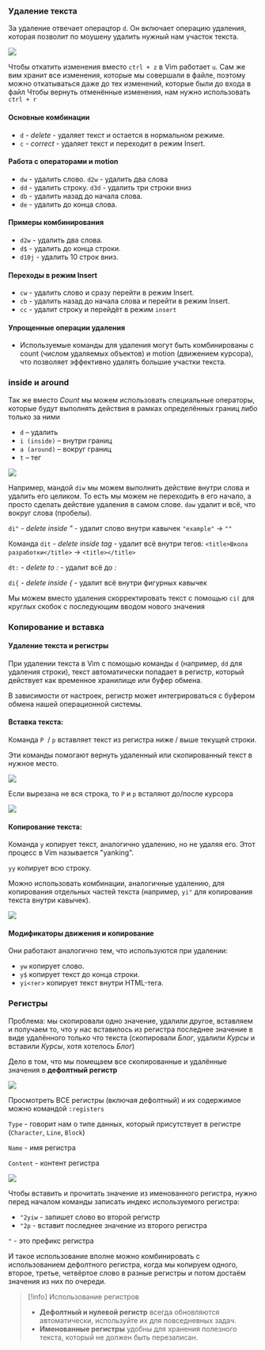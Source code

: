 
### Удаление текста

За удаление отвечает операцтор `d`. Он включает операцию удаления, которая позволит по моушену удалить нужный нам участок текста.

![](_png/a38e2b506445d39f9437453b94d148f8.png)

Чтобы откатить изменения вместо `ctrl + z` в Vim работает `u`. Сам же вим хранит все изменения, которые мы совершали в файле, поэтому можно откатываться даже до тех изменений, которые были до входа в файл
Чтобы вернуть отменённые изменения, нам нужно использовать `ctrl + r`

#### Основные комбинации

- `d` - *delete* - удаляет текст и остается в нормальном режиме.
- `c` - *correct* - удаляет текст и переходит в режим Insert.

#### Работа с операторами и motion

- `dw` - удалить слово. `d2w` - удалить два слова
- `dd` - удалить строку. `d3d` - удалить три строки вниз
- `db` - удалить назад до начала слова.
- `de` - удалить до конца слова.

#### Примеры комбинирования

- `d2w` - удалить два слова.
- `d$` - удалить до конца строки.
- `d10j` - удалить 10 строк вниз.

#### Переходы в режим Insert

- `cw` - удалить слово и сразу перейти в режим Insert.
- `cb` - удалить назад до начала слова и перейти в режим Insert.
- `cc` - удалит строку и перейдёт в режим `insert`

#### Упрощенные операции удаления

- Используемые команды для удаления могут быть комбинированы с count (числом удаляемых объектов) и motion (движением курсора), что позволяет эффективно удалять большие участки текста.

### inside и around

Так же вместо *Count* мы можем использовать специальные операторы, которые будут выполнять действия в рамках определённых границ либо только за ними

- `d` – удалить
- `i (inside)` – внутри границ
- `a (around)` – вокруг границ
- `t` – тег

![](_png/fd2212107f91f2445c6f046f9fc0a6a1.png)

Например, мандой `diw` мы можем выполнить действие внутри слова и удалить его целиком. То есть мы можем не переходить в его начало, а просто сделать действие удаления в самом слове. `daw` удалит и всё, что вокруг слова (пробелы).

`di"` - *delete inside "* - удалит слово внутри кавычек `"example"` -> `""`

Команда `dit` - *delete inside tag* - удалит всё внутри тегов: `<title>Школа разработки</title>` → `<title></title>`

`dt:` - *delete to :* - удалит всё до *:*

`di{` - *delete inside {* - удалит всё внутри фигурных кавычек

Мы можем вместо удаления скорректировать текст с помощью `ci(` для круглых скобок с последующим вводом нового значения

### Копирование и вставка

#### Удаление текста и регистры

При удалении текста в Vim с помощью команды `d` (например, `dd` для удаления строки), текст автоматически попадает в регистр, который действует как временное хранилище или буфер обмена.

В зависимости от настроек, регистр может интегрироваться с буфером обмена нашей операционной системы.

#### Вставка текста:

Команда `P`  / `p` вставляет текст из регистра ниже / выше текущей строки.

Эти команды помогают вернуть удаленный или скопированный текст в нужное место.

![](_png/9885ea9ebedb12f58a8085d4c64d7ac9.png)

Если вырезана не вся строка, то `P` и `p` всталяют до/после курсора

![](_png/5848c6030b5d77a4226b3f88a493e1cb.png)

#### Копирование текста:

Команда `y` копирует текст, аналогично удалению, но не удаляя его. Этот процесс в Vim называется "yanking".

`yy` копирует всю строку.

Можно использовать комбинации, аналогичные удалению, для копирования отдельных частей текста (например, `yi"` для копирования текста внутри кавычек).

![](_png/b83a234034491026129a48c8cc2c4275.png)

#### Модификаторы движения и копирование

Они работают аналогично тем, что используются при удалении:

- `yw` копирует слово.
- `y$` копирует текст до конца строки.
- `yi<тег>` копирует текст внутри HTML-тега.

### Регистры

Проблема: мы скопировали одно значение, удалили другое, вставляем и получаем то, что у нас вставилось из регистра последнее значение в виде удалённого только что текста (скопировали *Блог*, удалили *Курсы* и вставили *Курсы*, хотя хотелось *Блог*)

Дело в том, что мы помещаем все скопированные и удалённые значения в **дефолтный регистр**

![](_png/c5696f4408f0b15e3c3ae0142d14066a.png)

Просмотреть ВСЕ регистры (включая дефолтный) и их содержимое можно командой `:registers`

`Type` - говорит нам о типе данных, который присутствует в регистре (`Character`, `Line`, `Block`) 

`Name` - имя регистра

`Content` - контент регистра

![](_png/24e5579332159589b5873332ffaf8338.png)

Чтобы вставить и прочитать значение из именованного регистра, нужно перед началом команды записать индекс используемого регистра:
- `"2yiw` - запишет слово во второй регистр
- `"2p` - вставит последнее значение из второго регистра

`"` - это префикс регистра

И такое использование вполне можно комбинировать с использованием дефолтного регистра, когда мы копируем одного, второе, третье, четвёртое слово в разные регистры и потом достаём значения из них по очереди.

>[!info] Использование регистров
>- **Дефолтный и нулевой регистр** всегда обновляются автоматически, используйте их для повседневных задач.
> - **Именованные регистры** удобны для хранения полезного текста, который не должен быть перезаписан.